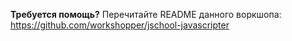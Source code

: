 __Требуется помощь?__ Перечитайте README данного воркшопа: https://github.com/workshopper/jschool-javascripter
